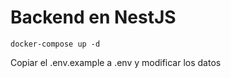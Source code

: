 # Backend en NestJS

```
docker-compose up -d
```

Copiar el .env.example a .env y modificar los datos
